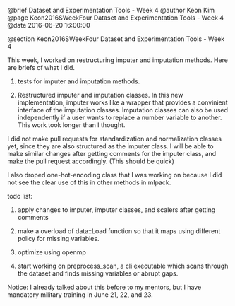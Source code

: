 @brief Dataset and Experimentation Tools - Week 4
@author Keon Kim
@page Keon2016SWeekFour Dataset and Experimentation Tools - Week 4
@date 2016-06-20 16:00:00

@section Keon2016SWeekFour Dataset and Experimentation Tools - Week 4

This week, I worked on restructuring imputer and imputation methods.
Here are briefs of what I did.

1) tests for imputer and imputation methods.

2) Restructured imputer and imputation classes.
In this new implementation, imputer works like a wrapper that 
provides a convinient interface of the imputation classes.
Imputation classes can also be used independently if a user wants to replace
a number variable to another. This work took longer than I thought.

I did not make pull requests for standardization and normalization classes yet, 
since they are also structured as the imputer class.
I will be able to make similar changes after getting comments for the imputer class, 
and make the pull request accordingly. (This should be quick)

I also droped one-hot-encoding class that I was working on 
because I did not see the clear use of this in other methods in mlpack.

todo list:

1) apply changes to imputer, imputer classes, and scalers after getting comments

2) make a overload of data::Load function so that it maps using different policy for missing variables.

3) optimize using openmp

4) start working on preprocess_scan, a cli executable which scans through the dataset and finds
missing variables or abrupt gaps.


Notice: I already talked about this before to my mentors, but I have mandatory military training in June 21, 22, and 23.